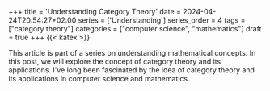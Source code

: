 +++
title = 'Understanding Category Theory'
date = 2024-04-24T20:54:27+02:00
series = ['Understanding']
series_order = 4
tags = ["category theory"]
categories = ["computer science", "mathematics"]
draft = true
+++
{{< katex >}}
<command- for-all="span.katex-mathml" remove-element defer>

This article is part of a series on understanding mathematical concepts.
In this post, we will explore the concept of category theory and its applications.
I've long been fascinated by the idea of category theory and its applications in computer science and mathematics.
